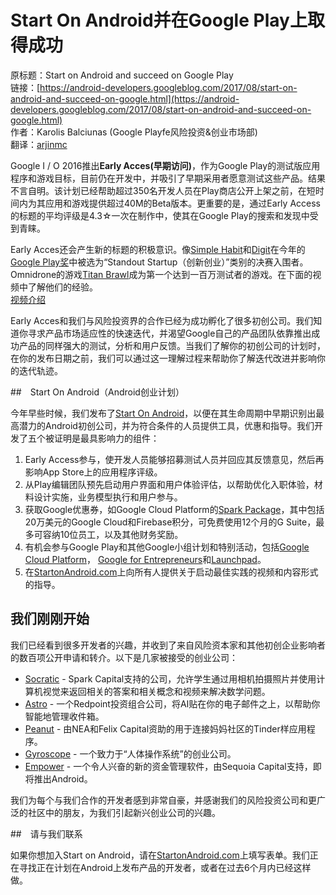 # Start On Android并在Google Play上取得成功

原标题：Start on Android and succeed on Google Play  
链接：[https://android-developers.googleblog.com/2017/08/start-on-android-and-succeed-on-google.html](https://android-developers.googleblog.com/2017/08/start-on-android-and-succeed-on-google.html)  
作者：Karolis Balciunas (Google Playfe风险投资&创业市场部)  
翻译：[arjinmc](https://github.com/arjinmc)  

Google I / O 2016推出<strong>Early Acces(早期访问)</strong>，作为Google Play的测试版应用程序和游戏目标，目前仍在开发中，并吸引了早期采用者愿意测试这些产品。结果不言自明。该计划已经帮助超过350名开发人员在Play商店公开上架之前，在短时间内为其应用和游戏提供超过40M的Beta版本。更重要的是，通过Early Access的标题的平均评级是4.3☆一次在制作中，使其在Google Play的搜索和发现中受到青睐。

Early Acces还会产生新的标题的积极意识。像[Simple Habit](https://play.google.com/store/apps/details?id=com.simplehabit.simplehabitapp)和[Digit](https://play.google.com/store/apps/details?id=digit.android)在今年的[Google Play奖](https://play.google.com/store/info/topic?id=merch_topic_30028d2_playwards2017_nomineesTP&hl=en&e=-EnableAppDetailsPageRedesign)中被选为“Standout Startup（创新创业）”类别的决赛入围者。Omnidrone的游戏[Titan Brawl](https://play.google.com/store/apps/details?id=com.omnidrone.lanes)成为第一个达到一百万测试者的游戏。在下面的视频中了解他们的经验。  
[视频介绍](https://youtu.be/LzGC6V_YnlE)  

Early Acces和我们与风险投资界的合作已经为成功孵化了很多初创公司。我们知道你寻求产品市场适应性的快速迭代，并渴望Google自己的产品团队依靠推出成功产品的同样强大的测试，分析和用户反馈。当我们了解你的初创公司的计划时，在你的发布日期之前，我们可以通过这一理解过程来帮助你了解迭代改进并影响你的迭代轨迹。

##　Start On Android（Android创业计划）

今年早些时候，我们发布了[Start On Android](http://startonandroid.com/)，以便在其生命周期中早期识别出最高潜力的Android初创公司，并为符合条件的人员提供工具，优惠和指导。我们开发了五个被证明是最具影响力的组件：

1. Early Access参与，使开发人员能够招募测试人员并回应其反馈意见，然后再影响App Store上的应用程序评级。
2. 从Play编辑团队预先启动用户界面和用户体验评估，以帮助优化入职体验，材料设计实施，业务模型执行和用户参与。
3. 获取Google优惠券，如Google Cloud Platform的[Spark Package](https://cloud.google.com/developers/startups/)，其中包括20万美元的Google Cloud和Firebase积分，可免费使用12个月的G Suite，最多可容纳10位员工，以及其他财务奖励。
4. 有机会参与Google Play和其他Google小组计划和特别活动，包括[Google Cloud Platform](https://cloud.google.com/developers/startups/)， [Google for Entrepreneurs](https://www.googleforentrepreneurs.com/)和[Launchpad](https://developers.google.com/startups/)。
5. 在[StartonAndroid.com](http://startonandroid.com/)上向所有人提供关于启动最佳实践的视频和内容形式的指导。

## 我们刚刚开始

我们已经看到很多开发者的兴趣，并收到了来自风险资本家和其他初创企业影响者的数百项公开申请和转介。以下是几家被接受的创业公司：

* [Socratic](https://play.google.com/store/apps/details?id=org.socratic.android) - Spark Capital支持的公司，允许学生通过用相机拍摄照片并使用计算机视觉来返回相关的答案和相关概念和视频来解决数学问题。
* [Astro](https://play.google.com/store/apps/details?id=com.helloastro.android) - 一个Redpoint投资组合公司，将AI贴在你的电子邮件之上，以帮助你智能地管理收件箱。
* [Peanut](https://play.google.com/store/apps/details?id=com.teampeanut.peanut&rdid=com.teampeanut.peanut) - 由NEA和Felix Capital资助的用于连接妈妈社区的Tinder样应用程序。
* [Gyroscope](https://play.google.com/store/apps/details?id=com.gyroscope.gyroscope) - 一个致力于“人体操作系统”的创业公司。
* [Empower](https://empower.me/) - 一个令人兴奋的新的资金管理软件，由Sequoia Capital支持，即将推出Android。

我们为每个与我们合作的开发者感到非常自豪，并感谢我们的风险投资公司和更广泛的社区中的朋友，为我们引起新兴创业公司的兴趣。

##　请与我们联系

如果你想加入Start on Android，请在[StartonAndroid.com](http://startonandroid.com/)上填写表单。我们正在寻找正在计划在Android上发布产品的开发者，或者在过去6个月内已经这样做。